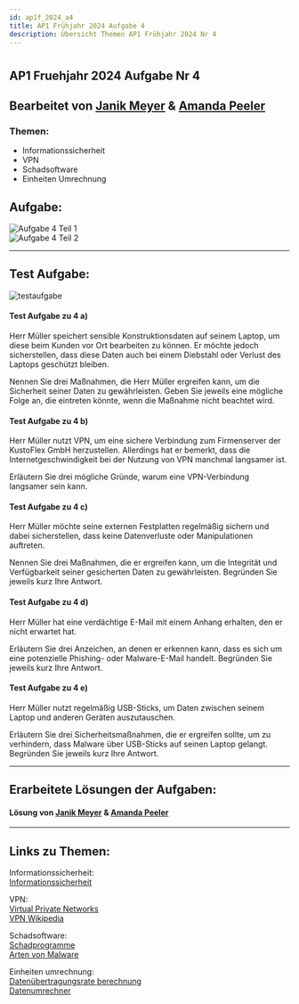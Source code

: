 ```yaml
---
id: ap1f_2024_a4
title: AP1 Frühjahr 2024 Aufgabe 4
description: Übersicht Themen AP1 Frühjahr 2024 Nr 4
---
```


#
## AP1 Fruehjahr 2024 Aufgabe Nr 4

## Bearbeitet von [Janik Meyer](../ap1f_2024/solution/ap1f_2024_a4_solution.md) & [Amanda Peeler](<../../../user/Auszubildende Michel/peeler.md>)

### Themen:

* Informationssicherheit
* VPN
* Schadsoftware
* Einheiten Umrechnung

## Aufgabe:

![Aufgabe 4 Teil 1](/img/AP1/2024/ap1f_2024/AP1_2024_Fruehjahr_Aufgabe4_1.jpg)  
![Aufgabe 4 Teil 2](/img/AP1/2024/ap1f_2024/AP1_2024_Fruehjahr_Aufgabe4_2.jpg)  

----

## Test Aufgabe:

![testaufgabe](/img/AP1/2024/ap1f_2024/Fruehjahr_2024_Aufgabe4_Holldack.jpg)  

#### Test Aufgabe zu 4 a) 
Herr Müller speichert sensible Konstruktionsdaten auf seinem Laptop, um diese beim Kunden vor Ort bearbeiten zu können. Er möchte jedoch sicherstellen, dass diese Daten auch bei einem Diebstahl oder Verlust des Laptops geschützt bleiben.

Nennen Sie drei Maßnahmen, die Herr Müller ergreifen kann, um die Sicherheit seiner Daten zu gewährleisten. Geben Sie jeweils eine mögliche Folge an, die eintreten könnte, wenn die Maßnahme nicht beachtet wird.

#### Test Aufgabe zu 4 b) 
Herr Müller nutzt VPN, um eine sichere Verbindung zum Firmenserver der KustoFlex GmbH herzustellen. Allerdings hat er bemerkt, dass die Internetgeschwindigkeit bei der Nutzung von VPN manchmal langsamer ist.

Erläutern Sie drei mögliche Gründe, warum eine VPN-Verbindung langsamer sein kann.

#### Test Aufgabe zu 4 c) 
Herr Müller möchte seine externen Festplatten regelmäßig sichern und dabei sicherstellen, dass keine Datenverluste oder Manipulationen auftreten.

Nennen Sie drei Maßnahmen, die er ergreifen kann, um die Integrität und Verfügbarkeit seiner gesicherten Daten zu gewährleisten. Begründen Sie jeweils kurz Ihre Antwort.

#### Test Aufgabe zu 4 d) 
Herr Müller hat eine verdächtige E-Mail mit einem Anhang erhalten, den er nicht erwartet hat.

Erläutern Sie drei Anzeichen, an denen er erkennen kann, dass es sich um eine potenzielle Phishing- oder Malware-E-Mail handelt. Begründen Sie jeweils kurz Ihre Antwort.

#### Test Aufgabe zu 4 e) 
Herr Müller nutzt regelmäßig USB-Sticks, um Daten zwischen seinem Laptop und anderen Geräten auszutauschen.

Erläutern Sie drei Sicherheitsmaßnahmen, die er ergreifen sollte, um zu verhindern, dass Malware über USB-Sticks auf seinen Laptop gelangt. Begründen Sie jeweils kurz Ihre Antwort.

----

## Erarbeitete Lösungen der Aufgaben:

#### Lösung von [Janik Meyer](../ap1f_2024/solution/ap1f_2024_a4_solution.md) & [Amanda Peeler](solution/AP1_Frühjahr_2024_Aufgabe4_Lösung_Peeler.md)

----

## Links zu Themen:

Informationssicherheit:  
[Informationssicherheit](https://brekom.de/ratgeber-it-sicherheit/informationssicherheit/)  

VPN:  
[Virtual Private Networks](https://www.bsi.bund.de/DE/Themen/Verbraucherinnen-und-Verbraucher/Informationen-und-Empfehlungen/Cyber-Sicherheitsempfehlungen/Router-WLAN-VPN/Virtual-Private-Networks-VPN/virtual-private-networks-vpn_node.html)  
[VPN Wikipedia](https://de.wikipedia.org/wiki/Virtual_Private_Network)  

Schadsoftware:  
[Schadprogramme](https://www.bsi.bund.de/DE/Themen/Verbraucherinnen-und-Verbraucher/Cyber-Sicherheitslage/Methoden-der-Cyber-Kriminalitaet/Schadprogramme/schadprogramme_node.html)  
[Arten von Malware](https://www.kaspersky.de/resource-center/threats/types-of-malware)  

Einheiten umrechnung:  
[Datenübertragungsrate berechnung](https://kohnlehome.de/netz/Datenuebertragungsrate.pdf)  
[Datenumrechner](https://www.online-rechner.net/datenmenge/gibibyte/)  
